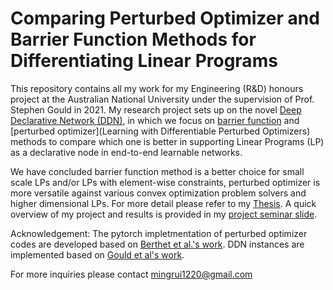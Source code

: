 # Comparing Perturbed Optimizer and Barrier Function Methods for Differentiating Linear Programs
This repository contains all my work for my Engineering (R&D) honours project at the Australian National University under the supervision of Prof. Stephen Gould in 2021. My research project sets up on the novel [Deep Declarative Network (DDN)](https://github.com/anucvml/ddn), in which we focus on [barrier function](https://arxiv.org/abs/1607.05447) and [perturbed optimizer](Learning with Differentiable Perturbed Optimizers) methods to compare which one is better in supporting Linear Programs (LP) as a declarative node in end-to-end learnable networks.

We have concluded barrier function method is a better choice for small scale LPs and/or LPs with element-wise constraints, perturbed optimizer is more versatile against various convex optimization problem solvers and higher dimensional LPs. For more detail please refer to my [Thesis](https://github.com/Mingrui12/Comparing-Perturbed-Optimizer-and-Barrier-Function-Methods-for-Differentiating-Linear-Programs/blob/main/Thesis.pdf). A quick overview of my project and results is provided in my [project seminar slide](https://github.com/Mingrui12/Comparing-Perturbed-Optimizer-and-Barrier-Function-Methods-for-Differentiating-Linear-Programs/blob/main/Project_Seminar.pdf).

Acknowledgement: The pytorch impletmentation of perturbed optimizer codes are developed based on [Berthet et al.'s work](https://github.com/google-research/google-research/tree/master/perturbations). DDN instances are implemented based on [Gould et al's work](https://github.com/anucvml/ddn).

For more inquiries please contact mingrui1220@gmail.com

